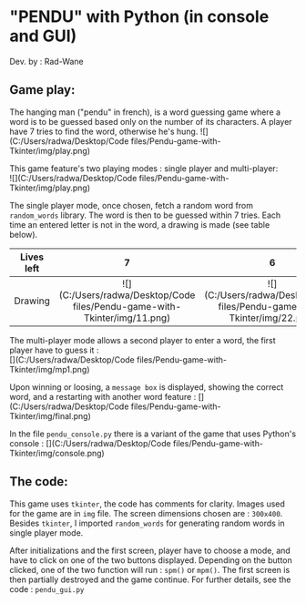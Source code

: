 # "PENDU" with Python (in console and GUI)

Dev. by : Rad-Wane  


## Game play:

The hanging man ("pendu" in french), is a word guessing game where a word is to be guessed based only on the number of its characters. A player have 7 tries to find the word, otherwise he's hung. 
![](C:/Users/radwa/Desktop/Code files/Pendu-game-with-Tkinter/img/play.png)

This game feature's two playing modes : single player and multi-player:   
![](C:/Users/radwa/Desktop/Code files/Pendu-game-with-Tkinter/img/play.png)

The single player mode, once chosen, fetch a random word from `random_words` library. The word is then to be guessed within 7 tries. Each time an entered letter is not in the word, a drawing is made (see table below). 

Lives left | 7 | 6 | 5 | 4 | 3 | 2 | 1 | Hung
:---------:|:-----:|:-----:|:-----:|:-----:|:-----:|:-----:|:-----:|:-----:
 Drawing   | ![](C:/Users/radwa/Desktop/Code files/Pendu-game-with-Tkinter/img/11.png) | ![](C:/Users/radwa/Desktop/Code files/Pendu-game-with-Tkinter/img/22.png) | ![](C:/Users/radwa/Desktop/Code files/Pendu-game-with-Tkinter/img/33.png) | ![](C:/Users/radwa/Desktop/Code files/Pendu-game-with-Tkinter/img/44.png) | ![](C:/Users/radwa/Desktop/Code files/Pendu-game-with-Tkinter/img/55.png) | ![](C:/Users/radwa/Desktop/Code files/Pendu-game-with-Tkinter/img/66.png) | ![](C:/Users/radwa/Desktop/Code files/Pendu-game-with-Tkinter/img/77.png) 

The multi-player mode allows a second player to enter a word, the first player have to guess it :  
[](C:/Users/radwa/Desktop/Code files/Pendu-game-with-Tkinter/img/mp1.png)

Upon winning or loosing, a `message box` is displayed, showing the correct word, and a restarting with another word feature : 
[](C:/Users/radwa/Desktop/Code files/Pendu-game-with-Tkinter/img/final.png)

In the file `pendu_console.py` there is a variant of the game that uses Python's console :
[](C:/Users/radwa/Desktop/Code files/Pendu-game-with-Tkinter/img/console.png)

## The code:

This game uses `tkinter`, the code has comments for clarity. Images used for the game are in `img` file. The screen dimensions chosen are : `300x400`. Besides `tkinter`, I imported `random_words` for generating random words in single player mode.

After initializations and the first screen, player have to choose a mode, and have to click on one of the two buttons displayed. Depending on the button clicked, one of the two function will run : `spm()` or `mpm()`. The first screen is then partially destroyed and the game continue. For further details, see the code : `pendu_gui.py`


